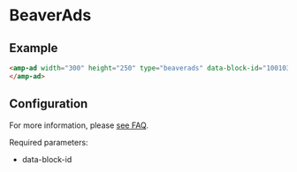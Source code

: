 <!---
 Copyright 2019 The AMP HTML Authors. All Rights Reserved.

 Licensed under the Apache License, Version 2.0 (the "License");
 you may not use this file except in compliance with the License.
 You may obtain a copy of the License at

       http://www.apache.org/licenses/LICENSE-2.0

 Unless required by applicable law or agreed to in writing, software
 distributed under the License is distributed on an "AS-IS" BASIS,
 WITHOUT WARRANTIES OR CONDITIONS OF ANY KIND, either express or implied.
 See the License for the specific language governing permissions and
 limitations under the License.
 -->

# BeaverAds

## Example

```html
<amp-ad width="300" height="250" type="beaverads" data-block-id="1001038">
</amp-ad>
```

## Configuration

For more information, please [see FAQ](https://www.beaverads.com/faq).

Required parameters:

- data-block-id

